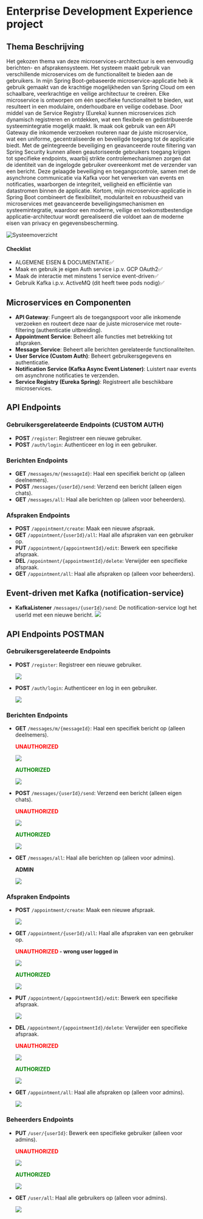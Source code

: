 # Enterprise Development Experience project
## Thema Beschrijving
Het gekozen thema van deze microservices-architectuur is een eenvoudig berichten- en afsprakensysteem. 
Het systeem maakt gebruik van verschillende microservices om de functionaliteit te bieden aan de gebruikers.
In mijn Spring Boot-gebaseerde microservice-applicatie heb ik gebruik gemaakt van de krachtige mogelijkheden van Spring Cloud om een schaalbare, veerkrachtige en veilige architectuur te creëren. Elke microservice is ontworpen om één specifieke functionaliteit te bieden, wat resulteert in een modulaire, onderhoudbare en veilige codebase. Door middel van de Service Registry (Eureka) kunnen microservices zich dynamisch registreren en ontdekken, wat een flexibele en gedistribueerde systeemintegratie mogelijk maakt. Ik maak ook gebruik van een API Gateway die inkomende verzoeken routeren naar de juiste microservice, wat een uniforme, gecentraliseerde en beveiligde toegang tot de applicatie biedt. Met de geïntegreerde beveiliging en geavanceerde route filtering van Spring Security kunnen alleen geautoriseerde gebruikers toegang krijgen tot specifieke endpoints, waarbij strikte controlemechanismen zorgen dat de identiteit van de ingelogde gebruiker overeenkomt met de verzender van een bericht. Deze gelaagde beveiliging en toegangscontrole, samen met de asynchrone communicatie via Kafka voor het verwerken van events en notificaties, waarborgen de integriteit, veiligheid en efficiëntie van datastromen binnen de applicatie. Kortom, mijn microservice-applicatie in Spring Boot combineert de flexibiliteit, modulariteit en robuustheid van microservices met geavanceerde beveiligingsmechanismen en systeemintegratie, waardoor een moderne, veilige en toekomstbestendige applicatie-architectuur wordt gerealiseerd die voldoet aan de moderne eisen van privacy en gegevensbescherming.

![Systeemoverzicht](./images/schema.png)


#### Checklist

- ALGEMENE EISEN & DOCUMENTATIE✅ 
- Maak en gebruik je eigen Auth service i.p.v. GCP OAuth2✅ 
- Maak de interactie met minstens 1 service event-driven✅ 
- Gebruik Kafka i.p.v. ActiveMQ (dit heeft twee pods nodig)✅

## Microservices en Componenten
- **API Gateway**: Fungeert als de toegangspoort voor alle inkomende verzoeken en routeert deze naar de juiste microservice met route-filtering (authenticatie uitbreiding).
- **Appointment Service**: Beheert alle functies met betrekking tot afspraken.
- **Message Service**: Beheert alle berichten gerelateerde functionaliteiten.
- **User Service (Custom Auth)**: Beheert gebruikersgegevens en authenticatie.
- **Notification Service (Kafka Async Event Listener)**: Luistert naar events om asynchrone notificaties te verzenden.
- **Service Registry (Eureka Spring)**: Registreert alle beschikbare microservices.

## API Endpoints
### Gebruikersgerelateerde Endpoints (CUSTOM AUTH)
- **POST** `/register`: Registreer een nieuwe gebruiker.
- **POST** `/auth/login`: Authenticeer en log in een gebruiker.

### Berichten Endpoints
- **GET** `/messages/m/{messageId}`: Haal een specifiek bericht op (alleen deelnemers).
- **POST** `/messages/{userId}/send`: Verzend een bericht (alleen eigen chats).
- **GET** `/messages/all`: Haal alle berichten op (alleen voor beheerders).

### Afspraken Endpoints
- **POST** `/appointment/create`: Maak een nieuwe afspraak.
- **GET** `/appointment/{userId}/all`: Haal alle afspraken van een gebruiker op.
- **PUT** `/appointment/{appointmentId}/edit`: Bewerk een specifieke afspraak.
- **DEL** `/appointment/{appointmentId}/delete`: Verwijder een specifieke afspraak.
- **GET** `/appointment/all`: Haal alle afspraken op (alleen voor beheerders).

## Event-driven met Kafka (notification-service)
- **KafkaListener** `/messages/{userId}/send`: De notification-service logt het userId met een nieuwe bericht.
  ![](./images/notification_service.png)

## API Endpoints POSTMAN
### Gebruikersgerelateerde Endpoints
- **POST** `/register`: Registreer een nieuwe gebruiker.

  ![](./images/register.png)
- **POST** `/auth/login`: Authenticeer en log in een gebruiker.

  ![](./images/login.png)

### Berichten Endpoints
- **GET** `/messages/m/{messageId}`: Haal een specifiek bericht op (alleen deelnemers).

  <span style="color: red;">**UNAUTHORIZED**</span>

  ![](./images/message_unauth.png)

  <span style="color: green;">**AUTHORIZED**</span>

  ![](./images/message_auth.png)
- **POST** `/messages/{userId}/send`: Verzend een bericht (alleen eigen chats).

  <span style="color: red;">**UNAUTHORIZED**</span>

  ![](./images/send_message_unauth.png)

  <span style="color: green;">**AUTHORIZED**</span>

  ![](./images/send_message_auth.png)
- **GET** `/messages/all`: Haal alle berichten op (alleen voor admins).

   **ADMIN**

   ![](./images/all_messages.png)
### Afspraken Endpoints
- **POST** `/appointment/create`: Maak een nieuwe afspraak.

  ![](./images/create_appointment.png)
- **GET** `/appointment/{userId}/all`: Haal alle afspraken van een gebruiker op.

  <span style="color: red;">**UNAUTHORIZED </span> - wrong user logged in**

  ![](./images/all_userapp.png)

  <span style="color: green;">**AUTHORIZED**</span>

  ![](./images/all_usersapp_auth.png)
- **PUT** `/appointment/{appointmentId}/edit`: Bewerk een specifieke afspraak.

  ![](./images/edit_appointment.png)
- **DEL** `/appointment/{appointmentId}/delete`: Verwijder een specifieke afspraak.

  <span style="color: red;">**UNAUTHORIZED**</span>

  ![](./images/delete_unauth.png)

  <span style="color: green;">**AUTHORIZED**</span>

  ![](./images/delete_auth.png)
- **GET** `/appointment/all`: Haal alle afspraken op (alleen voor admins).

  ![](./images/all_appointments_after.png)

### Beheerders Endpoints
- **PUT** `/user/{userId}`: Bewerk een specifieke gebruiker (alleen voor admins).

  <span style="color: red;">**UNAUTHORIZED**</span>

  ![](./images/edit_user_unauth.png)

  <span style="color: green;">**AUTHORIZED**</span>

  ![](./images/edit_user_auth.png)

- **GET** `/user/all`: Haal alle gebruikers op (alleen voor admins).

  ![](./images/all_users.png)
